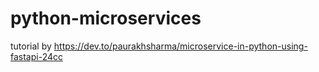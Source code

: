 # python-microservices
tutorial by https://dev.to/paurakhsharma/microservice-in-python-using-fastapi-24cc
